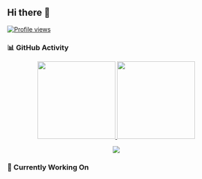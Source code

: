 ## Hi there 👋

[![Profile views](https://komarev.com/ghpvc/?username=mrithip)](https://github.com/mrithip)

### 📊 GitHub Activity

<p align="center">
  <a href="https://github.com/mrithip">
    <img height="180em" src="https://github-readme-stats.vercel.app/api?username=mrithip&show_icons=true&theme=radical&include_all_commits=true&count_private=true"/>
    <img height="180em" src="https://github-readme-stats.vercel.app/api/top-langs/?username=mrithip&layout=compact&langs_count=8&theme=radical"/>
  </a>
</p>

<p align="center">
  <img src="https://streak-stats.vercel.app?user=mrithip&theme=radical&hide_border=true"/>
</p>

### 🔭 Currently Working On

<!--
- 🌱 I’m currently learning ...
- 👯 I’m looking to collaborate on ...
- 🤔 I’m looking for help with ...
- 💬 Ask me about ...
- 📫 How to reach me: ...
- 😄 Pronouns: ...
- ⚡ Fun fact: ...
-->
